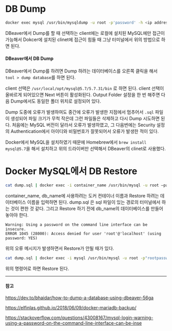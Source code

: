 # DB Dump

```bash
docker exec mysql /usr/bin/mysqldump -u root -p'password' -h <ip address> <db name> 1> dump.sql
```

DBeaver에서 Dump를 할 때 선택하는 client에는 로컬에 설치된 MySQL에만 접근이 가능해서 Dokcer에 설치된 clinet에 접근이 힘들 때 그냥 터미널에서 위의 방법으로 하면 된다.

#### DBeaver에서 DB Dump

DBeaver에서 Dump를 하려면 Dump 하려는 데이터베이스를 오른쪽 클릭을 해서 `tool > dump database`를 하면 된다.

client 선택은 `/usr/local/opt/mysql@5.7/5.7.31/bin` 로 하면 된다. client 선택이 올바르게 되어있으면 Next 버튼이 활성화된다. Output Folder 설정을 한 번 해주면 다음 Dump에서도 동일한 폴더 위치로 설정되어 있다.

Dump 도중에 오류가 발생하여도 중간에 오류가 발생한 지점에서 멈추어서 `.sql` 파일이 생성되어 파일 크기가 무척 작은데 그런 파일들은 삭제하고 다시 Dump 시도하면 된다. 처음에는 MySQL 버전이 달라서 오류가 발생하였고, 그 다음번에는 Security 설정의 Authentication에서 아이디와 비밀번호가 잘못되어서 오류가 발생한 적이 있다.

Docker에서 MySQL을 설치하였기 때문에 Homebrew에서 `brew install mysql@5.7`을 해서 설치하고 위의 드라이버만 선택해서 DBeaver의 clinet로 사용했다.

# Docker MySQL에서 DB Restore

```bash
cat dump.sql | docker exec -i container_name /usr/bin/mysql -u root —password=root db_name
```

container_name, db_name에 사용하려는 도커 컨테이너 이름과 Restore 하려는 데이터베이스 이름을 입력하면 된다. dump.sql 은 sql 파일이 있는 경로의 터미널에서 하는 것이 편한 것 같다. 그리고 Restore 하기 전에 db_name의 데이터베이스를 만들어놓아야 한다.

```
Warning: Using a password on the command line interface can be insecure.
ERROR 1045 (28000): Access denied for user 'root'@'localhost' (using password: YES)
```

위의 오류 메시지가 발생하면서 Restore가 안될 때가 있다.

```bash
cat dump.sql | docker exec -i mysql /usr/bin/mysql -u root -p"rootpassword" db_name
```

위의 명령어로 하면 Restore 된다.

---

#### 참고

https://dev.to/bhaidar/how-to-dump-a-database-using-dbeaver-56ga

https://elfinlas.github.io/2018/06/09/docker-mariadb-backup/

https://stackoverflow.com/questions/43008167/mysql-login-warning-using-a-password-on-the-command-line-interface-can-be-inse

